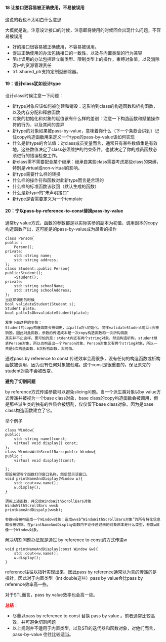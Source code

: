 ### 

#### 18 让接口更容易被正确使用，不易被误用

这说的我也不太明白什么意思

大概就是说，注意设计接口的时候，注意即将使用的时候回会出现什么问题，不容易被误用

* 好的接口很容易被正确使用，不容易被误用。
* 促进正确使用的办法包括接口的一致性，以及与内置类型的行为兼容
* 阻止误用的办法包括建立新类型、限制类型上的操作，束缚对象值，以及消除客户的资源管理责任
* tr1::shared_ptr支持定制型删除器。

#### 19：设计class犹如设计type

设计class时候注意一下问题：

* 新type对象应该如何被创建和销毁：这影响到class的构造函数和析构函数，以及内存分配和释放函数
* 对象的初始化和对象的赋值该有什么样的差别：注意一下构造函数和赋值操作符的行为，以及其间的差异
* 新type的对象如果被pass-by-value，意味着你什么（下一个条款会讲到）记住copy构造函数用来定义一个type的pass-by-value该如何实现
* 什么是新type的合法值：对class成员变量而言，通常只有某些数值集是有效地。这些数值决定了class必须维护的约束条件，也就决定了你的成员函数必须进行的错误检查工作。
* 新class需不需要配合某个继承：继承自某些class需要考虑那些class的束缚，特别是virtual或non-virtual的影响。
* 新type需要什么样的转换
* 什么样的操作符和函数对此新type而言是合理的
* 什么样的标准函数该驳回（默认生成的函数）
* 什么是新type的“未声明接口”
* 新type是否需要定义为一个template



#### 20：宁以pass-by-reference-to-const替换pass-by-value

通常by value方式，函数的参数都是以实际实参的副本为初值，调用副本的copy构造函数产出，这可能是的pass-by-value成为昂贵的操作

```
class Persom{
public :
	Person();
private:
	std::string name;
	std::string address;
};
class Student::public Person{
public:Student();
	~Student();
private:
	std::string schoolName;
	std::string schoolAddress;
};
当这样调用的时候
bool validateStudent(Student s);
Student plato;
bool paltoIsOk=validateStudent(plato);

发生下面这样的事情：
Student的copy构造函数会被调用，以palto将s初始化。同样validateStudent返回s会被销毁。因此对此函数，参数的传递成本是一次copy构造函数和一次析构函数
其实并不止这样。更可怕的是：stdent内还有两个string对象，然后构造析构，student继承Person对象，所以也构造出一个Person对象，Person对象又有两个string对象，所以一共是6次构造函数，6次析构函数，太可怕。
```

通过pass by reference to const 传递效率会高很多，没有任何的构造函数或析构函数被调用，因为没有任何对象被创建。这个const是很重要的，保证原先的student对象不会被改变。



**避免了切割问题**

by reference方式传递参数可以避免slicing问题。当一个派生类对象以by value方式传递并被视为一个base class对象，base class的copy构造函数会被调用，但是那些派生类的独有的性质会被切割，仅仅留下base class对象。因为是base class构造函数建立了它。

举个例子

````
class Window{
public: 
	std::string name()const;
	virtual void display() const;
};
class WindowWithScrollBars:public Window{
public :
	virtual void display()const;
	
};
假设希望写个函数打印窗口名称，然后显示该窗口。
void printNameAndDisplay(Window w){
	std::cout<<w.name();
	w.display();
}

调用上述函数，并交给WindoWithScrollBars对象
WindoWithScrollBars wwsb
printNameAndDispaly(wwsb);

参数w会被构造成一个Window对象；造成wwsb“WindoWithScrollBars对象”的所有特化信息都会被切除。在printNameAndDisplay函数内不论传递过来的对象原本是什么类型，参数w就像一个Window对象。
````

解决切割问题办法就是通过 by reference to const的方式传递w

```
void printNameAndDisplay(const Window &w){
	std::cout<<w.name();
	w.display();
}
```

reference往往以指针实现出来，因此pass by reference通常以为真的传递的是指针。因此对于内置类型（int double这些）pass by value会比pass by reference效率高一些。

对于STL而言，pass by value效率也会高一些。

**<font color=#FF000 >总结</font>**：

* 尽量以pass by reference to const 替换 pass by value 。前者通常比较高效，并可避免切割问题
* 以上规则并不适用于内置类型，以及STl的迭代器和函数对象，对他们而言，pass-by-value 往往比较适当。
